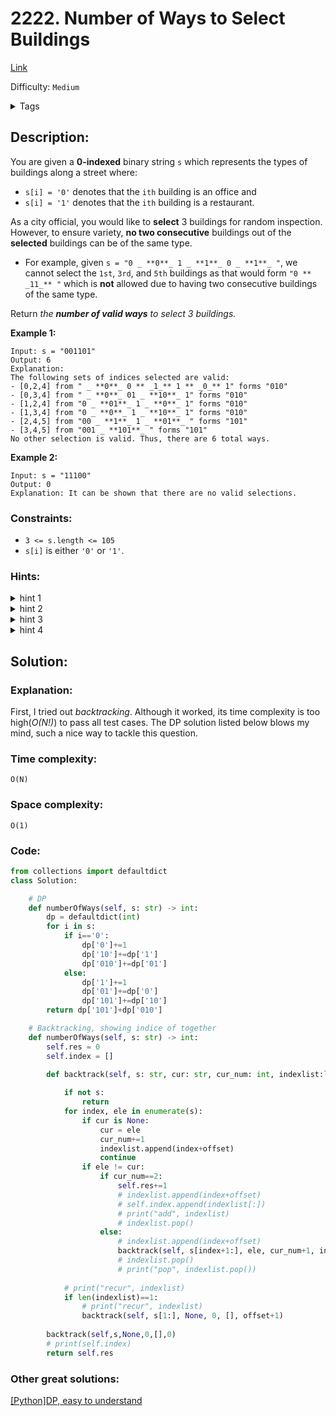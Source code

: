# 2222. Number of Ways to Select Buildings
[Link](https://leetcode.com/problems/number-of-ways-to-select-buildings/)

Difficulty: `Medium`

<details>
<summary> Tags</summary>

`String`, `Dynamic Programming`, `Prefix Sum`
</details>

## Description:  
You are given a **0-indexed** binary string `s` which represents the types of
buildings along a street where:

  * `s[i] = '0'` denotes that the `ith` building is an office and
  * `s[i] = '1'` denotes that the `ith` building is a restaurant.

As a city official, you would like to **select** 3 buildings for random
inspection. However, to ensure variety, **no two consecutive** buildings out
of the **selected** buildings can be of the same type.

  * For example, given `s = "0 _ **0**_ 1 _ **1**_ 0 _ **1**_ "`, we cannot select the `1st`, `3rd`, and `5th` buildings as that would form `"0 ** _11_** "` which is **not** allowed due to having two consecutive buildings of the same type.

Return _the **number of valid ways** to select 3 buildings._



**Example 1:**

    
    
    Input: s = "001101"
    Output: 6
    Explanation: 
    The following sets of indices selected are valid:
    - [0,2,4] from " _ **0**_ 0 ** _1_** 1 ** _0_** 1" forms "010"
    - [0,3,4] from " _ **0**_ 01 _ **10**_ 1" forms "010"
    - [1,2,4] from "0 _ **01**_ 1 _ **0**_ 1" forms "010"
    - [1,3,4] from "0 _ **0**_ 1 _ **10**_ 1" forms "010"
    - [2,4,5] from "00 _ **1**_ 1 _ **01**_ " forms "101"
    - [3,4,5] from "001 _ **101**_ " forms "101"
    No other selection is valid. Thus, there are 6 total ways.
    

**Example 2:**

    
    
    Input: s = "11100"
    Output: 0
    Explanation: It can be shown that there are no valid selections.
    



### Constraints:

  * `3 <= s.length <= 105`
  * `s[i]` is either `'0'` or `'1'`.

### Hints:
<details>
<summary> hint 1</summary>

There are only 2 valid patterns: ‘101’ and ‘010’. Think about how we can
construct these 2 patterns from smaller patterns.


</details>
<details>
<summary> hint 2</summary>

Count the number of subsequences of the form ‘01’ or ‘10’ first. Let n01[i] be
the number of ‘01’ subsequences that exist in the prefix of s up to the ith
building. How can you compute n01[i]?


</details>
<details>
<summary> hint 3</summary>

Let n0[i] and n1[i] be the number of ‘0’s and ‘1’s that exists in the prefix
of s up to i respectively. Then n01[i] = n01[i – 1] if s[i] == ‘0’, otherwise
n01[i] = n01[i – 1] + n0[i – 1].


</details>
<details>
<summary> hint 4</summary>

The same logic applies to building the n10 array and subsequently the n101 and
n010 arrays for the number of ‘101’ and ‘010‘ subsequences.


</details>


## Solution:  


### Explanation:  
First, I tried out *backtracking*. Although it worked, its time complexity is too high(*O(N!)*) to pass all test cases.
The DP solution listed below blows my mind, such a nice way to tackle this question.

### Time complexity:  
`O(N)`  


### Space complexity:  
`O(1)`  


### Code:  
```python
from collections import defaultdict
class Solution:

    # DP
    def numberOfWays(self, s: str) -> int:
        dp = defaultdict(int)
        for i in s:
            if i=='0':
                dp['0']+=1
                dp['10']+=dp['1']
                dp['010']+=dp['01']
            else:
                dp['1']+=1
                dp['01']+=dp['0']
                dp['101']+=dp['10']
        return dp['101']+dp['010']

    # Backtracking, showing indice of together
    def numberOfWays(self, s: str) -> int:
        self.res = 0
        self.index = []
        
        def backtrack(self, s: str, cur: str, cur_num: int, indexlist:list, offset: int):

            if not s:
                return
            for index, ele in enumerate(s):
                if cur is None:
                    cur = ele
                    cur_num+=1
                    indexlist.append(index+offset)
                    continue
                if ele != cur:
                    if cur_num==2:
                        self.res+=1
                        # indexlist.append(index+offset)
                        # self.index.append(indexlist[:])
                        # print("add", indexlist)
                        # indexlist.pop()
                    else:
                        # indexlist.append(index+offset)
                        backtrack(self, s[index+1:], ele, cur_num+1, indexlist, index+1+offset)
                        # indexlist.pop()
                        # print("pop", indexlist.pop())
            
            # print("recur", indexlist)  
            if len(indexlist)==1:
                # print("recur", indexlist)  
                backtrack(self, s[1:], None, 0, [], offset+1)
                    
        backtrack(self,s,None,0,[],0)
        # print(self.index)
        return self.res
```


### Other great solutions:
[[Python]DP, easy to understand](https://leetcode.com/problems/number-of-ways-to-select-buildings/discuss/1907109/PythonDP-easy-to-understand)
